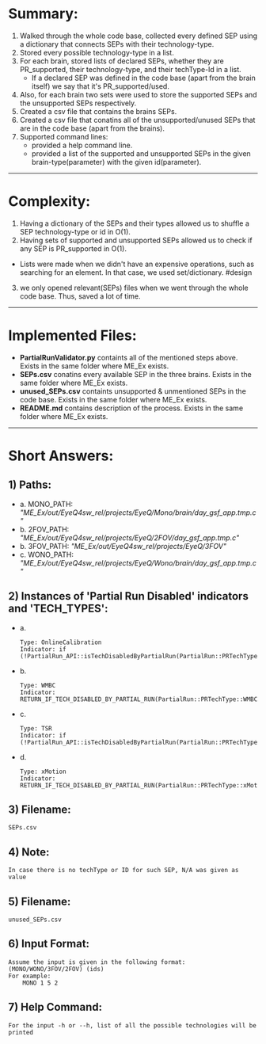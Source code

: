 # Summary:
1. Walked through the whole code base, collected every defined SEP using a dictionary that connects SEPs with their technology-type.
2. Stored every possible technology-type in a list.
3. For each brain, stored lists of declared SEPs, whether they are PR_supported, their technology-type, and their techType-Id in a list.
    * If a declared SEP was defined in the code base (apart from the brain itself) we say that it's PR_supported/used.
4. Also, for each brain two sets were used to store the supported SEPs and the unsupported SEPs respectively.
5. Created a csv file that contains the brains SEPs.
6. Created a csv file that conatins all of the unsupported/unused SEPs that are in the code base (apart from the brains).
7. Supported command lines:
    * provided a help command line.
    * provided a list of the supported and unsupported SEPs in the given brain-type(parameter) with the given id(parameter).
---
# Complexity:
1. Having a dictionary of the SEPs and their types allowed us to shuffle a SEP technology-type or id in O(1).
2. Having sets of supported and unsupported SEPs allowed us to check if any SEP is PR_supported in O(1).
* Lists were made when we didn't have an expensive operations, such as searching for an element. In that case, we used set/dictionary.
#design 
3. we only opened relevant(SEPs) files when we went through the whole code base. Thus, saved a lot of time.
---
# Implemented Files:
* **PartialRunValidator.py** containts all of the mentioned steps above. Exists in the same folder where ME_Ex exists.
* **SEPs.csv** conatins every available SEP in the three brains. Exists in the same folder where ME_Ex exists.
* **unused_SEPs.csv** containts unsupported & unmentioned SEPs in the code base. Exists in the same folder where ME_Ex exists.
* **README.md** contains description of the process. Exists in the same folder where ME_Ex exists.
----
# Short Answers:
## 1) Paths:

* a. MONO_PATH: *"ME_Ex/out/EyeQ4sw_rel/projects/EyeQ/Mono/brain/day_gsf_app.tmp.c"*
* b. 2FOV_PATH: *"ME_Ex/out/EyeQ4sw_rel/projects/EyeQ/2FOV/day_gsf_app.tmp.c"*
* b. 3FOV_PATH: *"ME_Ex/out/EyeQ4sw_rel/projects/EyeQ/3FOV"*
* c. WONO_PATH: *"ME_Ex/out/EyeQ4sw_rel/projects/EyeQ/Wono/brain/day_gsf_app.tmp.c"*

## 2) Instances of 'Partial Run Disabled' indicators and 'TECH_TYPES':
* a.
    ````
    Type: OnlineCalibration 
    Indicator: if (!PartialRun_API::isTechDisabledByPartialRun(PartialRun::PRTechType::OnlineCalibration))
    ````
* b.
    ````
    Type: WMBC
    Indicator: RETURN_IF_TECH_DISABLED_BY_PARTIAL_RUN(PartialRun::PRTechType::WMBC)
    ````
* c.
    ````
    Type: TSR
    Indicator: if (!PartialRun_API::isTechDisabledByPartialRun(PartialRun::PRTechType::TSR))
    ````
* d.
    ````
    Type: xMotion
    Indicator: RETURN_IF_TECH_DISABLED_BY_PARTIAL_RUN(PartialRun::PRTechType::xMotion)
    ````
    
## 3) Filename:
    SEPs.csv

## 4) Note:
    In case there is no techType or ID for such SEP, N/A was given as value

## 5) Filename:
    unused_SEPs.csv

## 6) Input Format:
    Assume the input is given in the following format: 
    (MONO/WONO/3FOV/2FOV) (ids)
    For example:
        MONO 1 5 2

## 7) Help Command:
    For the input -h or --h, list of all the possible technologies will be printed
